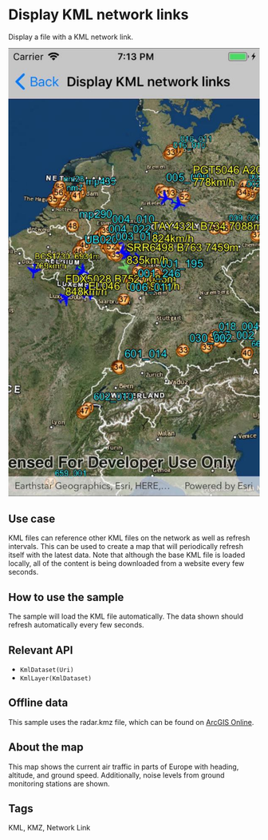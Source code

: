 # Display KML network links

 Display a file with a KML network link.

![](DisplayKmlNetworkLinks.jpg)

## Use case

KML files can reference other KML files on the network as well as refresh intervals. This can be used to create a map that will periodically refresh itself with the latest data. Note that although the base KML file is loaded locally, all of the content is being downloaded from a website every few seconds.

## How to use the sample

The sample will load the KML file automatically. The data shown should refresh automatically every few seconds.

## Relevant API

* `KmlDataset(Uri)`
* `KmlLayer(KmlDataset)`

## Offline data

This sample uses the radar.kmz file, which can be found on [ArcGIS Online](https://arcgisruntime.maps.arcgis.com/home/item.html?id=600748d4464442288f6db8a4ba27dc95).

## About the map

This map shows the current air traffic in parts of Europe with heading, altitude, and ground speed. Additionally, noise levels from ground monitoring stations are shown.

## Tags

KML, KMZ, Network Link

